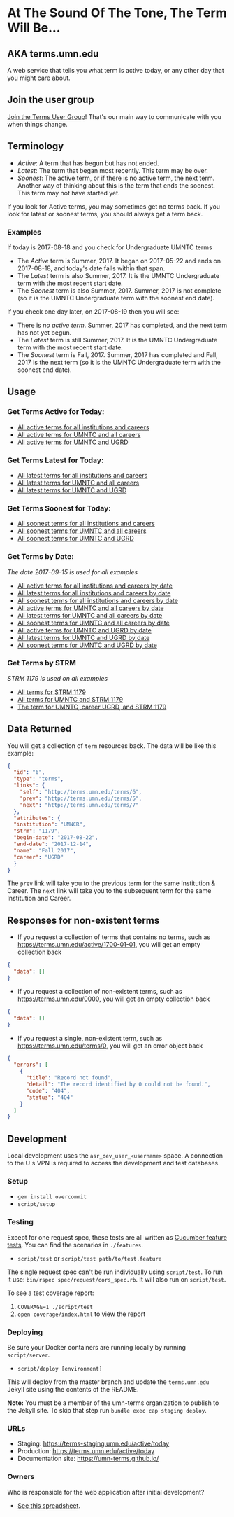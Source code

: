 # At The Sound Of The Tone, The Term Will Be...
## AKA terms.umn.edu

A web service that tells you what term is active today, or any other day that you might care about.

## Join the user group

[Join the Terms User Group](https://groups.google.com/a/umn.edu/g/terms-api-users)! That's our main way to communicate with you when things change.

## Terminology

- _Active_: A term that has begun but has not ended.
- _Latest_: The term that began most recently. This term may be over.
- _Soonest_: The active term, or if there is no active term, the next term. Another way of thinking about this is the term that ends the soonest. This term may not have started yet.

If you look for Active terms, you may sometimes get no terms back. If you look for latest or soonest terms, you should always get a term back.

### Examples

If today is 2017-08-18 and you check for Undergraduate UMNTC terms

- The _Active_ term is Summer, 2017. It began on 2017-05-22 and ends on 2017-08-18, and today's date falls within that span.
- The _Latest_ term is also Summer, 2017. It is the UMNTC Undergraduate term with the most recent start date.
- The _Soonest_ term is also Summer, 2017. Summer, 2017 is not complete (so it is the UMNTC Undergraduate term with the soonest end date).

If you check one day later, on 2017-08-19 then you will see:

- There is *no active term*. Summer, 2017 has completed, and the next term has not yet begun.
- The _Latest_ term is still Summer, 2017. It is the UMNTC Undergraduate term with the most recent start date.
- The _Soonest_ term is Fall, 2017. Summer, 2017 has completed and Fall, 2017 is the next term (so it is the UMNTC Undergraduate term with the soonest end date).

## Usage

### Get Terms Active for Today:
* [All active terms for all institutions and careers](https://terms.umn.edu/active/today)
* [All active terms for UMNTC and all careers](https://terms.umn.edu/umntc/active/today)
* [All active terms for UMNTC and UGRD](https://terms.umn.edu/umntc/ugrd/active/today)

### Get Terms Latest for Today:
* [All latest terms for all institutions and careers](https://terms.umn.edu/latest/today)
* [All latest terms for UMNTC and all careers](https://terms.umn.edu/umntc/latest/today)
* [All latest terms for UMNTC and UGRD](https://terms.umn.edu/umntc/ugrd/latest/today)

### Get Terms Soonest for Today:
* [All soonest terms for all institutions and careers](https://terms.umn.edu/soonest/today)
* [All soonest terms for UMNTC and all careers](https://terms.umn.edu/umntc/soonest/today)
* [All soonest terms for UMNTC and UGRD](https://terms.umn.edu/umntc/ugrd/soonest/today)

### Get Terms by Date:
_The date 2017-09-15 is used for all examples_
* [All active terms for all institutions and careers by date](https://terms.umn.edu/active/2017-09-15)
* [All latest terms for all institutions and careers by date](https://terms.umn.edu/latest/2017-09-15)
* [All soonest terms for all institutions and careers by date](https://terms.umn.edu/soonest/2017-09-15)
* [All active terms for UMNTC and all careers by date](https://terms.umn.edu/umntc/active/2017-09-15)
* [All latest terms for UMNTC and all careers by date](https://terms.umn.edu/umntc/latest/2017-09-15)
* [All soonest terms for UMNTC and all careers by date](https://terms.umn.edu/umntc/soonest/2017-09-15)
* [All active terms for UMNTC and UGRD by date](https://terms.umn.edu/umntc/ugrd/active/2017-09-15)
* [All latest terms for UMNTC and UGRD by date](https://terms.umn.edu/umntc/ugrd/latest/2017-09-15)
* [All soonest terms for UMNTC and UGRD by date](https://terms.umn.edu/umntc/ugrd/soonest/2017-09-15)


### Get Terms by STRM
_STRM 1179 is used on all examples_
* [All terms for STRM 1179](https://terms.umn.edu/1179)
* [All terms for UMNTC and STRM 1179](https://terms.umn.edu/umntc/1179)
* [The term for UMNTC, career UGRD, and STRM 1179](https://terms.umn.edu/umntc/ugrd/1179)
## Data Returned

You will get a collection of `term` resources back. The data will be like this example:

```json
{
  "id": "6",
  "type": "terms",
  "links": {
    "self": "http://terms.umn.edu/terms/6",
    "prev": "http://terms.umn.edu/terms/5",
    "next": "http://terms.umn.edu/terms/7"
  },
  "attributes": {
  "institution": "UMNCR",
  "strm": "1179",
  "begin-date": "2017-08-22",
  "end-date": "2017-12-14",
  "name": "Fall 2017",
  "career": "UGRD"
  }
}
```

The `prev` link will take you to the previous term for the same Institution & Career. The `next` link will take you to the subsequent term for the same Institution and Career.

## Responses for non-existent terms

- If you request a collection of terms that contains no terms, such as https://terms.umn.edu/active/1700-01-01, you will get an empty collection back

```json
{
  "data": []
}
```

- If you request a collection of non-existent terms, such as https://terms.umn.edu/0000, you will get an empty collection back

```json
{
  "data": []
}
```

- If you request a single, non-existent term, such as https://terms.umn.edu/terms/0, you will get an error object back

```json
{
  "errors": [
    {
      "title": "Record not found",
      "detail": "The record identified by 0 could not be found.",
      "code": "404",
      "status": "404"
    }
  ]
}
```

## Development

Local development uses the `asr_dev_user_<username>` space. A connection to the
U's VPN is required to access the development and test databases.

### Setup

- `gem install overcommit`
- `script/setup`

### Testing

Except for one request spec, these tests are all written as [Cucumber feature tests](https://cucumber.io/). You can find the scenarios in `./features`.

- `script/test` or `script/test path/to/test.feature`

The single request spec can't be run individually using `script/test`. To run it use: `bin/rspec spec/request/cors_spec.rb`. It will also run on `script/test`.

To see a test coverage report:

1. `COVERAGE=1 ./script/test`
1. `open coverage/index.html` to view the report

### Deploying

Be sure your Docker containers are running locally by running `script/server`.

- `script/deploy [environment]`

This will deploy from the master branch and update the `terms.umn.edu` Jekyll site using the contents of the README.

**Note:** You must be a member of the umn-terms organization to publish to the Jekyll site. To skip that step run `bundle exec cap staging deploy`.

### URLs

- Staging: https://terms-staging.umn.edu/active/today
- Production: https://terms.umn.edu/active/today
- Documentation site: https://umn-terms.github.io/

### Owners

Who is responsible for the web application after initial development?
 * [See this spreadsheet](https://docs.google.com/spreadsheets/d/1JOCG2MZnzsQ_ja8B-pEBqARSXyvoR0TwDb_APO3cdL4/edit?usp=sharing).
